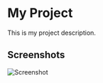 # My Project

This is my project description.

## Screenshots

![Screenshot](https://github.com/yourusername/yourrepository/blob/main/client/assets/Screenshot_2024-08-04-17-13-19-52_f73b71075b1de7323614b647fe394240.jpg)

